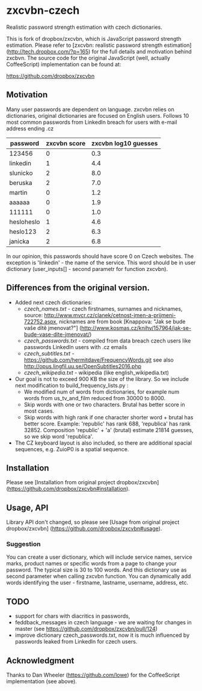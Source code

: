 # zxcvbn-czech

Realistic password strength estimation with czech dictionaries.

This is fork of dropbox/zxcvbn, which is JavaScript password strength estimation. Please refer to [zxcvbn: realistic password strength estimation] (http://tech.dropbox.com/?p=165) for the full details and motivation behind zxcbvn. The source code for the original JavaScript (well, actually CoffeeScript) implementation can be found at:

https://github.com/dropbox/zxcvbn

## Motivation
Many user passwords are dependent on language. zxcvbn relies on dictionaries, original dictionaries are focused on English users. Follows 10 most common passwords from LinkedIn breach for users with e-mail address ending .cz 

password | zxcvbn score | zxcvbn log10 guesses
-------- | ------------ | --------------------
123456 | 0 | 0.3
linkedin | 1 | 4.4
slunicko | 2 | 8.0
beruska | 2 | 7.0
martin | 0 | 1.2
aaaaaa | 0 | 1.9
111111 | 0 | 1.0
hesloheslo | 1 | 4.6
heslo123 | 2 | 6.3
janicka | 2 | 6.8

In our opinion, this passwords should have score 0 on Czech websites. The exception is 'linkedin' - the name of the service. This word should be in user dictionary (user_inputs[] - second parametr for function zxcvbn).


## Differences from the original version.

* Added next czech dictionaries:
  * *czech_names.txt*      - czech firstnames, surnames and nicknames, source: http://www.mvcr.cz/clanek/cetnost-jmen-a-prijmeni-722752.aspx, nicknames are from book [Knappova: "Jak se bude vaše dítě jmenovat?"] (http://www.kosmas.cz/knihy/157964/jak-se-bude-vase-dite-jmenovat/)
  * *czech_passwords.txt*  - compiled from data breach czech users like passwords LinkedIn users with .cz emails
  * *czech_subtitles.txt*	 - https://github.com/hermitdave/FrequencyWords.git see also http://opus.lingfil.uu.se/OpenSubtitles2016.php
  * *czech_wikipedia.txt*	 - wikipedia (like english_wikipedia.txt)
* Our goal is not to exceed 900 KB the size of the library. So we include next modification to build_frequency_lists.py :
  * We modified num of words from dictionaries, for example num words from us_tv_and_film reduced from 30000 to 8000.
  * Skip words with one or two characters. Brutal has better score in most cases.
  * Skip words with high rank if one character shorter word + brutal has better score. Example: 'republic' has rank 688, 'republica' has rank 32852. Composition 'republic' + 'a' (brutal) estimate 21814 guesses, so we skip word 'republica'.
* The CZ keyboard layout is also included, so there are additional spacial sequences, e.g. ZuioP0 is a spatial sequence.

## Installation

Please see [Installation from original project dropbox/zxcvbn] (https://github.com/dropbox/zxcvbn#installation).

## Usage, API

Library API don't changed, so please see [Usage from original project dropbox/zxcvbn] (https://github.com/dropbox/zxcvbn#usage).

### Suggestion

You can create a user dictionary, which will include service names, service marks, product names or specific words from a page to change your password. The typical size is 30 to 100 words. And this dictionary use as second parameter when calling zxcvbn function. You can dynamically add words identifying the user - firstname, lastname, username, address, etc.

## TODO
* support for chars with diacritics in passwords,
* feddback_messages in czech language - we are waiting for changes in master (see https://github.com/dropbox/zxcvbn/pull/124)
* improve dictionary czech_passwords.txt, now it is much influenced by passwords leaked from LinkedIn for czech users.

## Acknowledgment

Thanks to Dan Wheeler (https://github.com/lowe) for the CoffeeScript implementation (see above).

